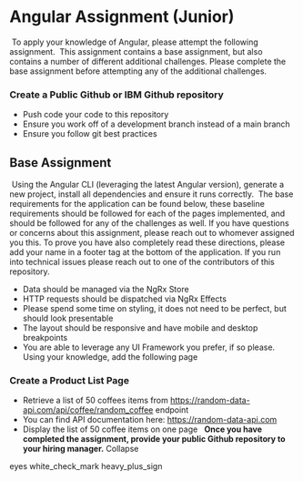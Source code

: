 # Angular Assignment (Junior)
​
To apply your knowledge of Angular, please attempt the following assignment. 
​
This assignment contains a base assignment, but also contains a number of different additional challenges. Please complete the base assignment before attempting any of the additional challenges.
​
### Create a Public Github or IBM Github repository
- Push code your code to this repository 
- Ensure you work off of a development branch instead of a main branch
- Ensure you follow git best practices
​
## Base Assignment
​
Using the Angular CLI (leveraging the latest Angular version), generate a new project, install all dependencies and ensure it runs correctly.
​
The base requirements for the application can be found below, these baseline requirements should be followed for each of the pages implemented, and should be followed for any of the challenges as well. If you have questions or concerns about this assignment, please reach out to whomever assigned you this. To prove you have also completely read these directions, please add your name in a footer tag at the bottom of the application. If you run into technical issues please reach out to one of the contributors of this repository.
​
- Data should be managed via the NgRx Store
- HTTP requests should be dispatched via NgRx Effects
- Please spend some time on styling, it does not need to be perfect, but should look presentable
- The layout should be responsive and have mobile and desktop breakpoints
- You are able to leverage any UI Framework you prefer, if so please.
​
Using your knowledge, add the following page
​
### Create a Product List Page
 - Retrieve a list of 50 coffees items from https://random-data-api.com/api/coffee/random_coffee endpoint
 - You can find API documentation here: https://random-data-api.com
 - Display the list of 50 coffee items on one page
​
​
**Once you have completed the assignment, provide your public Github repository to your hiring manager.**
Collapse



eyes
white_check_mark
heavy_plus_sign







